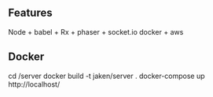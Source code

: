 ## Features

Node + babel + Rx + phaser + socket.io
docker + aws

## Docker

cd /server
docker build -t jaken/server .
docker-compose up
http://localhost/
